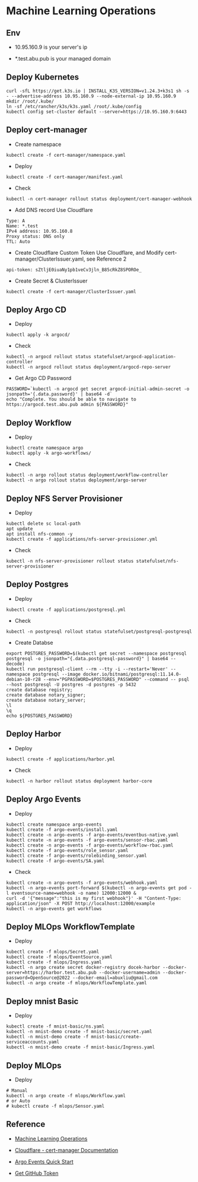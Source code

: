 # Machine Learning Operations

## Env

- 10.95.160.9 is your server's ip

- *.test.abu.pub is your managed domain

## Deploy Kubernetes

```shell
curl -sfL https://get.k3s.io | INSTALL_K3S_VERSION=v1.24.3+k3s1 sh -s - --advertise-address 10.95.160.9 --node-external-ip 10.95.160.9
mkdir /root/.kube/
ln -sf /etc/rancher/k3s/k3s.yaml /root/.kube/config
kubectl config set-cluster default --server=https://10.95.160.9:6443
```

## Deploy cert-manager

- Create namespace

```shell
kubectl create -f cert-manager/namespace.yaml
```

- Deploy

```shell
kubectl create -f cert-manager/manifest.yaml
```

- Check

```shell
kubectl -n cert-manager rollout status deployment/cert-manager-webhook
```

- Add DNS record Use Cloudflare

```text
Type: A
Name: *.test
IPv4 address: 10.95.160.8
Proxy status: DNS only
TTL: Auto
```

- Create Cloudflare Custom Token Use Cloudflare, and Modify cert-manager/ClusterIssuer.yaml, see Reference 2

```text
api-token: sZtljE0iuaNy1pb1veCv3jln_B85cRkZ8SPOROe_
```

- Create Secret & ClusterIssuer

```shell
kubectl create -f cert-manager/ClusterIssuer.yaml
```

## Deploy Argo CD

- Deploy

```shell
kubectl apply -k argocd/
```

- Check

```shell
kubectl -n argocd rollout status statefulset/argocd-application-controller
kubectl -n argocd rollout status deployment/argocd-repo-server
```

- Get Argo CD Password

```shell
PASSWORD=`kubectl -n argocd get secret argocd-initial-admin-secret -o jsonpath='{.data.password}' | base64 -d`
echo "Complete. You should be able to navigate to https://argocd.test.abu.pub admin ${PASSWORD}"
```

## Deploy Workflow

- Deploy

```shell
kubectl create namespace argo
kubectl apply -k argo-workflows/
```

- Check

```shell
kubectl -n argo rollout status deployment/workflow-controller
kubectl -n argo rollout status deployment/argo-server
```

## Deploy NFS Server Provisioner

- Deploy

```shell
kubectl delete sc local-path
apt update
apt install nfs-common -y
kubectl create -f applications/nfs-server-provisioner.yml
```

- Check

```shell
kubectl -n nfs-server-provisioner rollout status statefulset/nfs-server-provisioner
```

## Deploy Postgres

- Deploy

```shell
kubectl create -f applications/postgresql.yml
```

- Check

```shell
kubectl -n postgresql rollout status statefulset/postgresql-postgresql
```

- Create Databse

```shell
export POSTGRES_PASSWORD=$(kubectl get secret --namespace postgresql postgresql -o jsonpath="{.data.postgresql-password}" | base64 --decode)
kubectl run postgresql-client --rm --tty -i --restart='Never' --namespace postgresql --image docker.io/bitnami/postgresql:11.14.0-debian-10-r28 --env="PGPASSWORD=$POSTGRES_PASSWORD" --command -- psql --host postgresql -U postgres -d postgres -p 5432
create database registry;
create database notary_signer;
create database notary_server;
\l
\q
echo ${POSTGRES_PASSWORD}
```

## Deploy Harbor

- Deploy

```shell
kubectl create -f applications/harbor.yml
```

- Check

```shell
kubectl -n harbor rollout status deployment harbor-core
```

## Deploy Argo Events

- Deploy

```shell
kubectl create namespace argo-events
kubectl create -f argo-events/install.yaml
kubectl create -n argo-events -f argo-events/eventbus-native.yaml
kubectl create -n argo-events -f argo-events/sensor-rbac.yaml
kubectl create -n argo-events -f argo-events/workflow-rbac.yaml
kubectl create -f argo-events/role_sensor.yaml
kubectl create -f argo-events/rolebinding_sensor.yaml
kubectl create -f argo-events/SA.yaml
```

- Check

```shell
kubectl create -n argo-events -f argo-events/webhook.yaml
kubectl -n argo-events port-forward $(kubectl -n argo-events get pod -l eventsource-name=webhook -o name) 12000:12000 &
curl -d '{"message":"this is my first webhook"}' -H "Content-Type: application/json" -X POST http://localhost:12000/example
kubectl -n argo-events get workflows
```

## Deploy MLOps WorkflowTemplate

- Deploy

```shell
kubectl create -f mlops/Secret.yaml
kubectl create -f mlops/EventSource.yaml
kubectl create -f mlops/Ingress.yaml
kubectl -n argo create secret docker-registry docek-harbor --docker-server=https://harbor.test.abu.pub --docker-username=admin --docker-password=OpenSource@2022 --docker-email=abuxliu@gmail.com
kubectl -n argo create -f mlops/WorkflowTemplate.yaml
```

## Deploy mnist Basic

- Deploy

```shell
kubectl create -f mnist-basic/ns.yaml
kubectl -n mnist-demo create -f mnist-basic/secret.yaml
kubectl -n mnist-demo create -f mnist-basic/create-serviceaccounts.yaml
kubectl -n mnist-demo create -f mnist-basic/Ingress.yaml
```

## Deploy MLOps

- Deploy

```shell
# Manual
kubectl -n argo create -f mlops/Workflow.yaml
# or Auto
# kubectl create -f mlops/Sensor.yaml
```

## Reference

- [Machine Learning Operations](https://ml-ops.org/)

- [Cloudflare - cert-manager Documentation](https://cert-manager.io/docs/configuration/acme/dns01/cloudflare/)

- [Argo Events Quick Start](https://argoproj.github.io/argo-events/quick_start/)

- [Get GitHub Token](https://argoproj.github.io/argo-events/eventsources/setup/github/)

